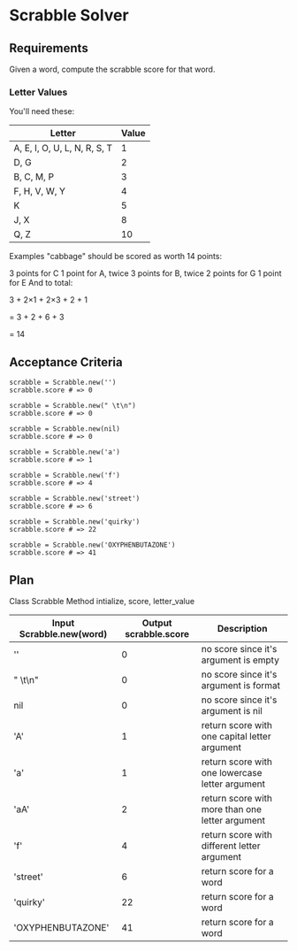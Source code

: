 # Scrabble Solver

## Requirements

Given a word, compute the scrabble score for that word.

### Letter Values

You'll need these:

| Letter                       | Value |
| ---------------------------- | ----- |
| A, E, I, O, U, L, N, R, S, T | 1     |
| D, G                         | 2     |
| B, C, M, P                   | 3     |
| F, H, V, W, Y                | 4     |
| K                            | 5     |
| J, X                         | 8     |
| Q, Z                         | 10    |

Examples "cabbage" should be scored as worth 14 points:

3 points for C
1 point for A, twice
3 points for B, twice
2 points for G
1 point for E
And to total:

3 + 2×1 + 2×3 + 2 + 1

= 3 + 2 + 6 + 3

= 14

## Acceptance Criteria

```
scrabble = Scrabble.new('')
scrabble.score # => 0

scrabble = Scrabble.new(" \t\n")
scrabble.score # => 0

scrabble = Scrabble.new(nil)
scrabble.score # => 0

scrabble = Scrabble.new('a')
scrabble.score # => 1

scrabble = Scrabble.new('f')
scrabble.score # => 4

scrabble = Scrabble.new('street')
scrabble.score # => 6

scrabble = Scrabble.new('quirky')
scrabble.score # => 22

scrabble = Scrabble.new('OXYPHENBUTAZONE')
scrabble.score # => 41
```

## Plan

Class Scrabble
Method intialize, score, letter_value

| Input Scrabble.new(word) | Output scrabble.score | Description                                     |
| ------------------------ | --------------------- | ----------------------------------------------- |
| ''                       | 0                     | no score since it's argument is empty           |
| " \t\n"                  | 0                     | no score since it's argument is format          |
| nil                      | 0                     | no score since it's argument is nil             |
| 'A'                      | 1                     | return score with one capital letter argument   |
| 'a'                      | 1                     | return score with one lowercase letter argument |
| 'aA'                     | 2                     | return score with more than one letter argument |
| 'f'                      | 4                     | return score with different letter argument     |
| 'street'                 | 6                     | return score for a word                         |
| 'quirky'                 | 22                    | return score for a word                         |
| 'OXYPHENBUTAZONE'        | 41                    | return score for a word                         |
